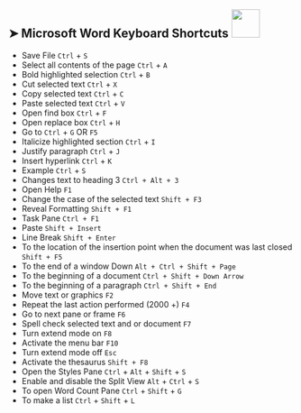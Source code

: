 ## ➤ Microsoft Word Keyboard Shortcuts <img src="https://media.giphy.com/media/WUlplcMpOCEmTGBtBW/giphy.gif" width="50">

* Save File  ```Ctrl``` + ```S```
* Select all contents of the page  ```Ctrl``` + ```A```
* Bold highlighted selection  ```Ctrl``` + ```B```
* Cut selected text  ```Ctrl``` + ```X```
* Copy selected text   ```Ctrl``` + ```C```
* Paste selected text  ```Ctrl``` + ```V```
* Open find box   ```Ctrl``` + ```F```
* Open replace box   ```Ctrl``` + ```H```
* Go to   ```Ctrl``` + ```G``` OR ```F5```
* Italicize highlighted section  ```Ctrl``` + ```I```
* Justify paragraph  ```Ctrl``` + ```J```
* Insert hyperlink   ```Ctrl``` + ```K```
* Example  ```Ctrl``` + ```S```
* Changes text to heading 3 ``Ctrl + Alt + 3``
* Open Help ``F1``
* Change the case of the selected text ``Shift + F3``
* Reveal Formatting ``Shift + F1``
* Task Pane ``Ctrl + F1``
* Paste ``Shift + Insert``
* Line Break ``Shift + Enter``
* To the location of the insertion point when the document was last closed ``Shift + F5``
* To the end of a window Down ``Alt + Ctrl + Shift + Page``
* To the beginning of a document ``Ctrl + Shift + Down Arrow``
* To the beginning of a paragraph ``Ctrl + Shift + End``
* Move text or graphics ``F2``
* Repeat the last action performed (2000 +) ``F4``
* Go to next pane or frame ``F6``
* Spell check selected text and or document ``F7``
* Turn extend mode on ``F8``
* Activate the menu bar ``F10``
* Turn extend mode off ``Esc``
* Activate the thesaurus ``Shift + F8``
* Open the Styles Pane ```Ctrl``` + ```Alt``` + ```Shift``` + ```S```
* Enable and disable the Split View ```Alt``` + ```Ctrl``` + ```S```
* To open Word Count Pane ```Ctrl``` + ```Shift``` + ```G```
* To make a list ```Ctrl``` + ```Shift``` + ```L```
